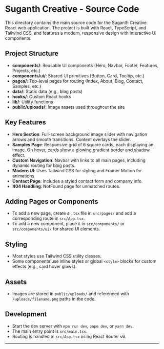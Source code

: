 # Suganth Creative - Source Code

This directory contains the main source code for the Suganth Creative React web application. The project is built with React, TypeScript, and Tailwind CSS, and features a modern, responsive design with interactive UI components.

## Project Structure

- **components/**: Reusable UI components (Hero, Navbar, Footer, Features, Projects, etc.)
- **components/ui/**: Shared UI primitives (Button, Card, Tooltip, etc.)
- **pages/**: Top-level pages for routing (Index, About, Blog, Contact, Samples, etc.)
- **data/**: Static data (e.g., blog posts)
- **hooks/**: Custom React hooks
- **lib/**: Utility functions
- **public/uploads/**: Image assets used throughout the site

## Key Features

- **Hero Section**: Full-screen background image slider with navigation arrows and smooth transitions. Content overlays the slider.
- **Samples Page**: Responsive grid of 6 square cards, each displaying an image. On hover, cards show a glowing gradient border and shadow effect.
- **Custom Navigation**: Navbar with links to all main pages, including dynamic routing for blog posts.
- **Modern UI**: Uses Tailwind CSS for styling and Framer Motion for animations.
- **Contact Page**: Includes a styled contact form and company info.
- **404 Handling**: NotFound page for unmatched routes.

## Adding Pages or Components

- To add a new page, create a `.tsx` file in `src/pages/` and add a corresponding route in `src/App.tsx`.
- To add a new component, place it in `src/components/` or `src/components/ui/` for shared UI elements.

## Styling

- Most styles use Tailwind CSS utility classes.
- Some components use inline styles or global `<style>` blocks for custom effects (e.g., card hover glows).

## Assets

- Images are stored in `public/uploads/` and referenced with `/uploads/filename.png` paths in the code.

## Development

- Start the dev server with `npm run dev`, `pnpm dev`, or `yarn dev`.
- The main entry point is `src/main.tsx`.
- Routing is handled in `src/App.tsx` using React Router v6.

---

